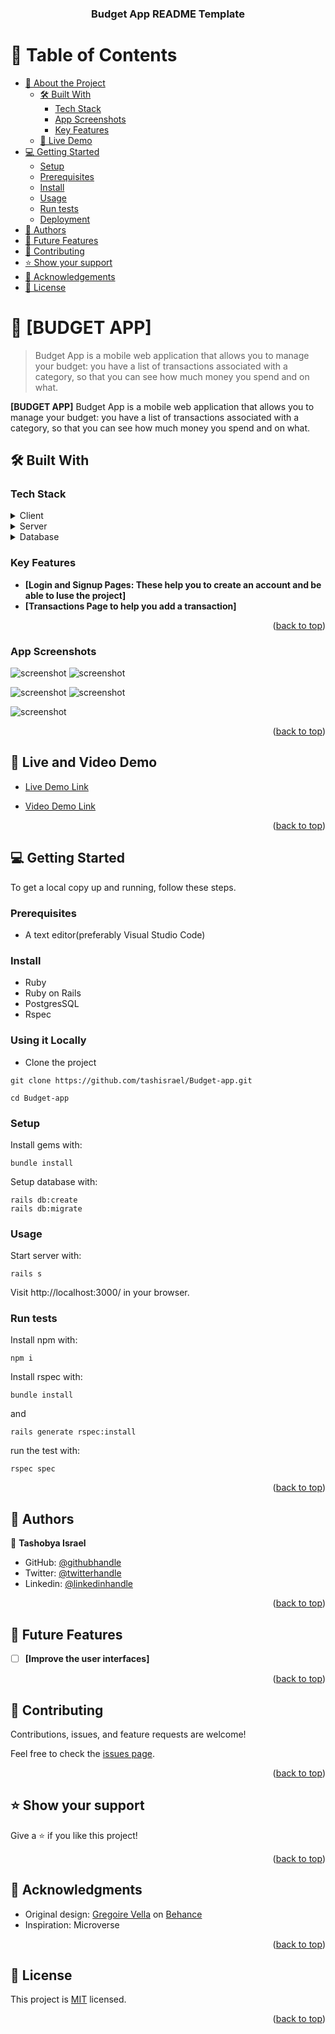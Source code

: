 <a name="readme-top"></a>

<div align="center">

  <h3><b>Budget App README Template</b></h3>

</div>

<!-- TABLE OF CONTENTS -->

# 📗 Table of Contents

- [📖 About the Project](#about-project)
  - [🛠 Built With](#built-with)
    - [Tech Stack](#tech-stack)
    - [App Screenshots](#screenshots)
    - [Key Features](#key-features)
  - [🚀 Live Demo](#live-demo)
- [💻 Getting Started](#getting-started)
  - [Setup](#setup)
  - [Prerequisites](#prerequisites)
  - [Install](#install)
  - [Usage](#usage)
  - [Run tests](#run-tests)
  - [Deployment](#triangular_flag_on_post-deployment)
- [👥 Authors](#authors)
- [🔭 Future Features](#future-features)
- [🤝 Contributing](#contributing)
- [⭐️ Show your support](#support)
- [🙏 Acknowledgements](#acknowledgements)
- [📝 License](#license)

<!-- PROJECT DESCRIPTION -->

# 📖 [BUDGET APP] <a name="about-project"></a>

> Budget App is a mobile web application that allows you to manage your budget: you have a list of transactions associated with a category, so that you can see how much money you spend and on what.

**[BUDGET APP]** Budget App is a mobile web application that allows you to manage your budget: you have a list of transactions associated with a category, so that you can see how much money you spend and on what.

## 🛠 Built With <a name="built-with"></a>

### Tech Stack <a name="tech-stack"></a>

<details>
  <summary>Client</summary>
  <ul>
    <li><a href="https://ruby.org/">Ruby on Rails</a></li>
  </ul>
</details>

<details>
  <summary>Server</summary>
  <ul>
    <li><a href="http://localhost:3000/">localhost</a></li>
  </ul>
</details>

<details>
<summary>Database</summary>
  <ul>
    <li><a href="https://www.postgresql.org/">PostgreSQL</a></li>
  </ul>
</details>

<!-- Features -->

### Key Features <a name="key-features"></a>


- **[Login and Signup Pages: These help you to create an account and be able to luse the project]**
- **[Transactions Page to help you add a transaction]**

<p align="right">(<a href="#readme-top">back to top</a>)</p>

### App Screenshots <a name="screenshots"></a>

![screenshot](./app/assets/images/home.png) ![screenshot](./app/assets/images/login.png)


![screenshot](./app/assets/images/signup.PNG) ![screenshot](./app/assets/images/categories.png)


![screenshot](./app/assets/images/transac.png)


<p align="right">(<a href="#readme-top">back to top</a>)</p>

<!-- LIVE DEMO -->

## 🚀 Live and Video Demo <a name="live-demo"></a>

- [Live Demo Link](https://tashbudgetapp.onrender.com)

- [Video Demo Link](https://drive.google.com/file/d/1X8Z0AgUmcM-dQSERuXzzlUrxztV6nqq8/view?usp=sharing)

<p align="right">(<a href="#readme-top">back to top</a>)</p>

<!-- GETTING STARTED -->

## 💻 Getting Started <a name="getting-started"></a>

To get a local copy up and running, follow these steps.

### Prerequisites
- A text editor(preferably Visual Studio Code)

### Install
- Ruby
- Ruby on Rails
- PostgresSQL
- Rspec

### Using it Locally

- Clone the project

```
git clone https://github.com/tashisrael/Budget-app.git

cd Budget-app

```

### Setup

Install gems with:

```
bundle install
```

Setup database with:

```
rails db:create
rails db:migrate
```

### Usage

Start server with:

```
rails s
```

Visit http://localhost:3000/ in your browser.

### Run tests

Install npm with:

```
npm i
```

Install rspec with:

```
bundle install
```

and

```
rails generate rspec:install
```

run the test with:

```
rspec spec
```

<p align="right">(<a href="#readme-top">back to top</a>)</p>

<!-- AUTHORS -->

## 👥 Authors <a name="authors"></a>

👤 **Tashobya Israel**

- GitHub: [@githubhandle](https://github.com/tashisrael)
- Twitter: [@twitterhandle](https://twitter.com/tashisrael)
- Linkedin: [@linkedinhandle](https://www.linkedin.com/in/tashobya-israel-6a66b0181/l)

<p align="right">(<a href="#readme-top">back to top</a>)</p>

<!-- FUTURE FEATURES -->

## 🔭 Future Features <a name="future-features"></a>

- [ ] **[Improve the user interfaces]**

<p align="right">(<a href="#readme-top">back to top</a>)</p>

<!-- CONTRIBUTING -->

## 🤝 Contributing <a name="contributing"></a>

Contributions, issues, and feature requests are welcome!

Feel free to check the [issues page](../../issues/).

<p align="right">(<a href="#readme-top">back to top</a>)</p>

<!-- SUPPORT -->

## ⭐️ Show your support <a name="support"></a>

Give a ⭐️ if you like this project!

<p align="right">(<a href="#readme-top">back to top</a>)</p>

<!-- ACKNOWLEDGEMENTS -->

## 🙏 Acknowledgments <a name="acknowledgements"></a>

- Original design: [Gregoire Vella](https://www.behance.net/gregoirevella) on [Behance](https://www.behance.net/gallery/19759151/Snapscan-iOs-design-and-branding?tracking_source=)
- Inspiration: Microverse

<p align="right">(<a href="#readme-top">back to top</a>)</p>

<!-- LICENSE -->

## 📝 License <a name="license"></a>

This project is [MIT](./LICENSE) licensed.

<p align="right">(<a href="#readme-top">back to top</a>)</p>
